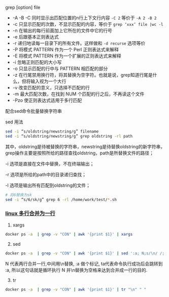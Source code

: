 grep [option] file

- -A -B -C 同时显示出匹配位置的n行上下文行内容 `-C 2` 等价于 `-A 2 -B 2`
- -c 只显示匹配的次数，不显示匹配的内容，等价于 `grep ‘xxx’ file |wc -l`
- -n 在输出的每行前面加上它所在的文件中它的行号
- -e 后跟基本正则表达式
- -r 递归地读每一目录下的所有文件。这样做和 `-d recurse` 选项等价
- -P 将模式 PATTERN 作为一个 Perl 正则表达式来解释
- -E 将模式 PATTERN 作为一个扩展的正则表达式来解释
- -i 忽略正则匹配的大小写
- -o 只显示匹配的行中与 PATTERN 相匹配的部分
- -z 在行尾禁用换行符，将其替换为空字符。也就是说，grep知道行尾是什么，但将输入视为一个大行
- -v 改变匹配的意义，只选择不匹配的行
- -m 最大匹配次数，在找到 NUM 个匹配的行之后，不再读这个文件
- -Pzo 使正则表达式适用于多行匹配



配合sed命令批量替换字符串

sed 用法

```sh
sed -i “s/oldstring/newstring/g” filename
sed -i “s/oldstring/newstring/g” grep oldstring -rl path
```

其中，oldstring是待被替换的字符串，newstring是待替换oldstring的新字符串，grep操作主要是按照所给的路径查找oldstring，path是所替换文件的路径；

-i 选项是直接在文件中替换，不在终端输出；

-r 选项是所给的path中的目录递归查找；

-l 选项是输出所有匹配到oldstring的文件；

```sh
# 将6替换为sk
sed -i “s/6/sk/g” grep 6 -rl /home/work/test/*.sh
```

### [linux 多行合并为一行](https://www.cnblogs.com/lishuaiqi/p/15102335.html)

1. xargs 

```sh
docker ps -a  | grep -v "CON" | awk '{print $1}' | xargs
```

2. sed

```sh
docker ps -a  | grep -v "CON" | awk '{print $1}' | sed ':a; N;s/\n/ /; ta'
```

N 代表两行合并一行,中间用\n替换, :a 做个标记, ta代表命令执行成功后会跳转到 :a, 所以这句话就是循环执行 N 并\n替换为空格来达到合并成一行的目的.

3. tr

```sh
docker ps -a  | grep -v "CON" | awk '{print $1}' | tr "\n" " "
```